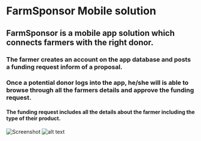 # FarmSponsor Mobile solution
## FarmSponsor is a mobile app solution which connects farmers with the right donor.
### The farmer creates an account on the app database and posts a funding request inform of a proposal.
### Once a potential donor logs into the app, he/she will is able to browse through all the farmers details and approve the funding request. 
#### The funding request includes all the details about the farmer including the type of their product.


![ Screenshot](/home/jack/Pictures/mobifarm/home.png)
![alt text](https://github.com/Jacksonmwirigi/FarmSponsor/tree/master/app/src/main/res/drawable/screenshot.png)
